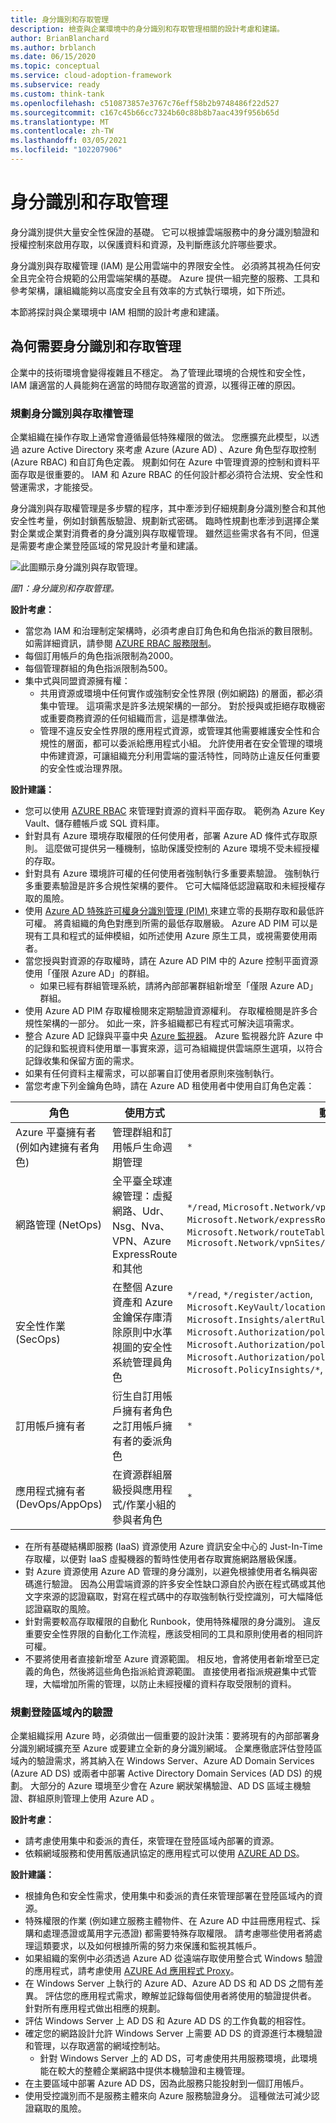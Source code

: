 ```yaml
---
title: 身分識別和存取管理
description: 檢查與企業環境中的身分識別和存取管理相關的設計考慮和建議。
author: BrianBlanchard
ms.author: brblanch
ms.date: 06/15/2020
ms.topic: conceptual
ms.service: cloud-adoption-framework
ms.subservice: ready
ms.custom: think-tank
ms.openlocfilehash: c510873857e3767c76eff58b2b9748486f22d527
ms.sourcegitcommit: c167c45b66cc7324b60c88b8b7aac439f956b65d
ms.translationtype: MT
ms.contentlocale: zh-TW
ms.lasthandoff: 03/05/2021
ms.locfileid: "102207906"
---
```

# <a name="identity-and-access-management"></a>身分識別和存取管理

身分識別提供大量安全性保證的基礎。 它可以根據雲端服務中的身分識別驗證和授權控制來啟用存取，以保護資料和資源，及判斷應該允許哪些要求。

身分識別與存取權管理 (IAM) 是公用雲端中的界限安全性。 必須將其視為任何安全且完全符合規範的公用雲端架構的基礎。 Azure 提供一組完整的服務、工具和參考架構，讓組織能夠以高度安全且有效率的方式執行環境，如下所述。

本節將探討與企業環境中 IAM 相關的設計考慮和建議。

## <a name="why-we-need-identity-and-access-management"></a>為何需要身分識別和存取管理

企業中的技術環境會變得複雜且不穩定。 為了管理此環境的合規性和安全性，IAM 讓適當的人員能夠在適當的時間存取適當的資源，以獲得正確的原因。

### <a name="plan-for-identity-and-access-management"></a>規劃身分識別與存取權管理

企業組織在操作存取上通常會遵循最低特殊權限的做法。 您應擴充此模型，以透過 azure Active Directory 來考慮 Azure (Azure AD) 、Azure 角色型存取控制 (Azure RBAC) 和自訂角色定義。 規劃如何在 Azure 中管理資源的控制和資料平面存取是很重要的。 IAM 和 Azure RBAC 的任何設計都必須符合法規、安全性和營運需求，才能接受。

身分識別與存取權管理是多步驟的程序，其中牽涉到仔細規劃身分識別整合和其他安全性考量，例如封鎖舊版驗證、規劃新式密碼。 臨時性規劃也牽涉到選擇企業對企業或企業對消費者的身分識別與存取權管理。 雖然這些需求各有不同，但還是需要考慮企業登陸區域的常見設計考量和建議。

![此圖顯示身分識別與存取管理。](./media/iam.png)

_圖1：身分識別和存取管理。_

**設計考慮：**

- 當您為 IAM 和治理制定架構時，必須考慮自訂角色和角色指派的數目限制。 如需詳細資訊，請參閱 [AZURE RBAC 服務限制](/azure/azure-resource-manager/management/azure-subscription-service-limits#azure-role-based-access-control-limits)。
- 每個訂用帳戶的角色指派限制為2000。
- 每個管理群組的角色指派限制為500。
- 集中式與同盟資源擁有權：
  - 共用資源或環境中任何實作或強制安全性界限 (例如網路) 的層面，都必須集中管理。 這項需求是許多法規架構的一部分。 對於授與或拒絕存取機密或重要商務資源的任何組織而言，這是標準做法。
  - 管理不違反安全性界限的應用程式資源，或管理其他需要維護安全性和合規性的層面，都可以委派給應用程式小組。 允許使用者在安全管理的環境中佈建資源，可讓組織充分利用雲端的靈活特性，同時防止違反任何重要的安全性或治理界限。

<!-- docutune:ignore Azure-AD-only Azure-AD-managed -->

**設計建議：**

- 您可以使用 [AZURE RBAC](/azure/role-based-access-control/overview) 來管理對資源的資料平面存取。 範例為 Azure Key Vault、儲存體帳戶或 SQL 資料庫。
- 針對具有 Azure 環境存取權限的任何使用者，部署 Azure AD 條件式存取原則。 這麼做可提供另一種機制，協助保護受控制的 Azure 環境不受未經授權的存取。
- 針對具有 Azure 環境許可權的任何使用者強制執行多重要素驗證。 強制執行多重要素驗證是許多合規性架構的要件。 它可大幅降低認證竊取和未經授權存取的風險。
- 使用 [Azure AD 特殊許可權身分識別管理 (PIM) ](/azure/active-directory/privileged-identity-management/pim-configure) 來建立零的長期存取和最低許可權。 將貴組織的角色對應到所需的最低存取層級。 Azure AD PIM 可以是現有工具和程式的延伸模組，如所述使用 Azure 原生工具，或視需要使用兩者。
- 當您授與對資源的存取權時，請在 Azure AD PIM 中的 Azure 控制平面資源使用「僅限 Azure AD」的群組。
  - 如果已經有群組管理系統，請將內部部署群組新增至「僅限 Azure AD」群組。
- 使用 Azure AD PIM 存取權檢閱來定期驗證資源權利。 存取權檢閱是許多合規性架構的一部分。 如此一來，許多組織都已有程式可解決這項需求。
- 整合 Azure AD 記錄與平臺中央 [Azure 監視器](/azure/active-directory/reports-monitoring/concept-activity-logs-azure-monitor)。 Azure 監視器允許 Azure 中的記錄和監視資料使用單一事實來源，這可為組織提供雲端原生選項，以符合記錄收集和保留方面的需求。
- 如果有任何資料主權需求，可以部署自訂使用者原則來強制執行。
- 當您考慮下列金鑰角色時，請在 Azure AD 租使用者中使用自訂角色定義：

| 角色 | 使用方式 | 動作 | 沒有任何動作 |
|---|---|---|---|
| Azure 平臺擁有者 (例如內建擁有者角色)                | 管理群組和訂用帳戶生命週期管理                                                           | `*`                                                                                                                                                                                                                  |                                                                                                                                                                                         |
| 網路管理 (NetOps)         | 全平臺全球連線管理：虛擬網路、Udr、Nsg、Nva、VPN、Azure ExpressRoute 和其他            | `*/read`, `Microsoft.Network/vpnGateways/*`, `Microsoft.Network/expressRouteCircuits/*`, `Microsoft.Network/routeTables/write`, `Microsoft.Network/vpnSites/*`                              |                                                                                                                                                                               |
| 安全性作業 (SecOps)        | 在整個 Azure 資產和 Azure 金鑰保存庫清除原則中水準視圖的安全性系統管理員角色 | `*/read`, `*/register/action`, `Microsoft.KeyVault/locations/deletedVaults/purge/action`, `Microsoft.Insights/alertRules/*`, `Microsoft.Authorization/policyDefinitions/*`, `Microsoft.Authorization/policyAssignments/*`, `Microsoft.Authorization/policySetDefinitions/*`, `Microsoft.PolicyInsights/*`, `Microsoft.Security/*` |                                                                            |
| 訂用帳戶擁有者                 | 衍生自訂用帳戶擁有者角色之訂用帳戶擁有者的委派角色                                       | `*`                                                                                                                                                                                                                  | `Microsoft.Authorization/*/write`, `Microsoft.Network/vpnGateways/*`, `Microsoft.Network/expressRouteCircuits/*`, `Microsoft.Network/routeTables/write`, `Microsoft.Network/vpnSites/*` |
| 應用程式擁有者 (DevOps/AppOps)  | 在資源群組層級授與應用程式/作業小組的參與者角色                                 | `*`                                                                                                                                                                                                                   | `Microsoft.Authorization/*/write`, `Microsoft.Network/publicIPAddresses/write`, `Microsoft.Network/virtualNetworks/write`, `Microsoft.KeyVault/locations/deletedVaults/purge/action`                                         |

- 在所有基礎結構即服務 (IaaS) 資源使用 Azure 資訊安全中心的 Just-In-Time 存取權，以便對 IaaS 虛擬機器的暫時性使用者存取實施網路層級保護。
- 對 Azure 資源使用 Azure AD 管理的身分識別，以避免根據使用者名稱與密碼進行驗證。 因為公用雲端資源的許多安全性缺口源自於內嵌在程式碼或其他文字來源的認證竊取，對寫在程式碼中的存取強制執行受控識別，可大幅降低認證竊取的風險。
- 針對需要較高存取權限的自動化 Runbook，使用特殊權限的身分識別。 違反重要安全性界限的自動化工作流程，應該受相同的工具和原則使用者的相同許可權。
- 不要將使用者直接新增至 Azure 資源範圍。 相反地，會將使用者新增至已定義的角色，然後將這些角色指派給資源範圍。 直接使用者指派規避集中式管理，大幅增加所需的管理，以防止未經授權的資料存取受限制的資料。

### <a name="plan-for-authentication-inside-a-landing-zone"></a>規劃登陸區域內的驗證

企業組織採用 Azure 時，必須做出一個重要的設計決策：要將現有的內部部署身分識別網域擴充至 Azure 或要建立全新的身分識別網域。 企業應徹底評估登陸區域內的驗證需求，將其納入在 Windows Server、Azure AD Domain Services (Azure AD DS) 或兩者中部署 Active Directory Domain Services (AD DS) 的規劃。 大部分的 Azure 環境至少會在 Azure 網狀架構驗證、AD DS 區域主機驗證、群組原則管理上使用 Azure AD 。

**設計考慮：**

- 請考慮使用集中和委派的責任，來管理在登陸區域內部署的資源。
- 依賴網域服務和使用舊版通訊協定的應用程式可以使用 [AZURE AD DS](/azure/active-directory-domain-services)。

**設計建議：**

- 根據角色和安全性需求，使用集中和委派的責任來管理部署在登陸區域內的資源。
- 特殊權限的作業 (例如建立服務主體物件、在 Azure AD 中註冊應用程式、採購和處理憑證或萬用字元憑證) 都需要特殊存取權限。 請考慮哪些使用者將處理這類要求，以及如何根據所需的努力來保護和監視其帳戶。
- 如果組織的案例中必須透過 Azure AD 從遠端存取使用整合式 Windows 驗證的應用程式，請考慮使用 [AZURE Ad 應用程式 Proxy](/azure/active-directory/manage-apps/application-proxy)。
- 在 Windows Server 上執行的 Azure AD、Azure AD DS 和 AD DS 之間有差異。 評估您的應用程式需求，瞭解並記錄每個使用者將使用的驗證提供者。 針對所有應用程式做出相應的規劃。
- 評估 Windows Server 上 AD DS 和 Azure AD DS 的工作負載的相容性。
- 確定您的網路設計允許 Windows Server 上需要 AD DS 的資源進行本機驗證和管理，以存取適當的網域控制站。
  - 針對 Windows Server 上的 AD DS，可考慮使用共用服務環境，此環境能在較大的整體企業網路中提供本機驗證和主機管理。
- 在主要區域中部署 Azure AD DS，因為此服務只能投射到一個訂用帳戶。
- 使用受控識別而不是服務主體來向 Azure 服務驗證身分。 這種做法可減少認證竊取的風險。
